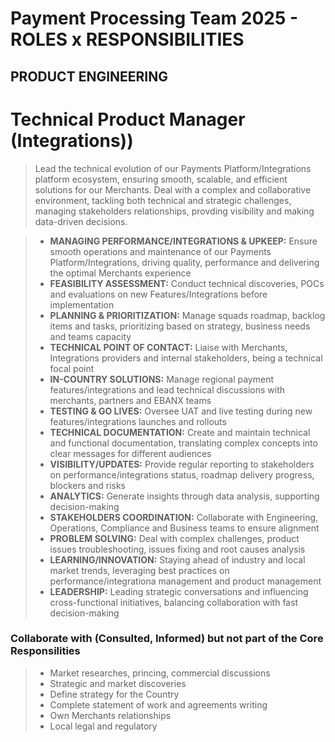 
# Payment Processing Team 2025 - ROLES x RESPONSIBILITIES

## PRODUCT ENGINEERING

# Technical Product Manager (Integrations))
> Lead the technical evolution of our Payments Platform/Integrations platform ecosystem, ensuring smooth, scalable, and efficient solutions for our Merchants. Deal with a complex and collaborative environment, tackling both technical and strategic challenges, managing stakeholders relationships, provding visibility and making data-driven decisions.

> - **MANAGING PERFORMANCE/INTEGRATIONS & UPKEEP:** Ensure smooth operations and maintenance of our Payments Platform/Integrations, driving quality, performance and delivering the optimal Merchants experience
> - **FEASIBILITY ASSESSMENT:** Conduct technical discoveries, POCs and evaluations on new Features/Integrations before implementation
> - **PLANNING & PRIORITIZATION:** Manage squads roadmap, backlog items and tasks, prioritizing based on strategy, business needs and teams capacity
> - **TECHNICAL POINT OF CONTACT:** Liaise with Merchants, Integrations providers and internal stakeholders, being a technical focal point 
> - **IN-COUNTRY SOLUTIONS:** Manage regional payment features/integrations and lead technical discussions with merchants, partners and EBANX teams
> - **TESTING & GO LIVES:** Oversee UAT and live testing during new features/integrations  launches and rollouts
> - **TECHNICAL DOCUMENTATION:**  Create and maintain technical and functional documentation, translating complex concepts into clear messages for different audiences
> - **VISIBILITY/UPDATES:** Provide regular reporting to stakeholders on performance/integrations status, roadmap delivery progress, blockers and risks
> - **ANALYTICS:** Generate insights through data analysis, supporting decision-making 
> - **STAKEHOLDERS COORDINATION:** Collaborate with Engineering, Operations, Compliance and Business teams to ensure alignment
> - **PROBLEM SOLVING:** Deal with complex challenges, product issues troubleshooting, issues fixing and root causes analysis
> - **LEARNING/INNOVATION:** Staying ahead of industry and local market trends, leveraging best practices on performance/integrationa management and product management
> - **LEADERSHIP:**	Leading strategic conversations and influencing cross-functional initiatives, balancing collaboration with fast decision-making

### Collaborate with (Consulted, Informed) but not part of the Core Responsilities
> - Market researches, princing, commercial discussions
> - Strategic and market discoveries
> - Define strategy for the Country
> - Complete statement of work and agreements writing
> - Own Merchants relationships
> - Local legal and regulatory 


